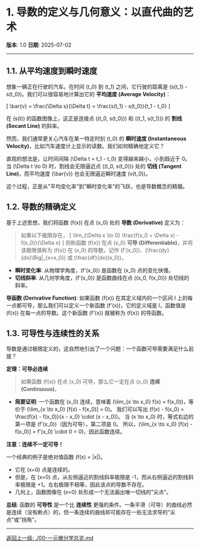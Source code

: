 # 1. 导数的定义与几何意义：以直代曲的艺术

**版本**: 1.0
**日期**: 2025-07-02

---

## 1.1. 从平均速度到瞬时速度

想象一辆正在行驶的汽车。在时间 \(t_0\) 到 \(t_1\) 之间，它行驶的距离是 \(s(t_1) - s(t_0)\)。我们可以很容易地计算出它的 **平均速度 (Average Velocity)**：

\[ \bar{v} = \frac{\Delta s}{\Delta t} = \frac{s(t_1) - s(t_0)}{t_1 - t_0} \]

在 \(s(t)\) 的函数图像上，这正是连接点 \((t_0, s(t_0))\) 和 \((t_1, s(t_1))\) 的 **割线 (Secant Line)** 的斜率。

然而，我们通常更关心汽车在某一特定时刻 \(t_0\) 的 **瞬时速度 (Instantaneous Velocity)**，比如汽车速度计上显示的读数。我们如何精确地定义它？

直观的想法是，让时间间隔 \(\Delta t = t_1 - t_0\) 变得越来越小，小到趋近于 0。当 \(\Delta t \to 0\) 时，割线会无限逼近点 \((t_0, s(t_0))\) 处的 **切线 (Tangent Line)**，而平均速度 \(\bar{v}\) 也会无限逼近瞬时速度 \(v(t_0)\)。

这个过程，正是从"平均变化率"到"瞬时变化率"的飞跃，也是导数概念的精髓。

## 1.2. 导数的精确定义

基于上述思想，我们将函数 \(f(x)\) 在点 \(x_0\) 处的 **导数 (Derivative)** 定义为：

> 如果以下极限存在，
> \[ \lim_{\Delta x \to 0} \frac{f(x_0 + \Delta x) - f(x_0)}{\Delta x} \]
> 则称函数 \(f(x)\) 在点 \(x_0\) **可导 (Differentiable)**，并将该极限值称为 \(f(x)\) 在 \(x_0\) 的导数，记作 \(f'(x_0)\)、\(\frac{dy}{dx}\Big|_{x=x_0}\) 或 \(\frac{df}{dx}(x_0)\)。

*   **瞬时变化率**: 从物理学角度，\(f'(x_0)\) 是函数在 \(x_0\) 点的变化快慢。
*   **切线斜率**: 从几何学角度，\(f'(x_0)\) 是函数曲线在点 \((x_0, f(x_0))\) 处切线的斜率。

**导函数 (Derivative Function)**: 如果函数 \(f(x)\) 在其定义域内的一个区间 I 上的每一点都可导，那么我们可以定义一个新函数 \(f'(x)\)，它的定义域是 I，函数值是 \(f(x)\) 在每一点的导数。这个新函数 \(f'(x)\) 就被称为 \(f(x)\) 的导函数。

## 1.3. 可导性与连续性的关系

导数是通过极限定义的，这自然地引出了一个问题：一个函数可导需要满足什么前提？

**定理：可导必连续**
> 如果函数 \(f(x)\) 在点 \(x_0\) 可导，那么它一定在点 \(x_0\) **连续 (Continuous)**。

*   **简要证明**:
    一个函数在 \(x_0\) 连续，意味着 \(\lim_{x \to x_0} f(x) = f(x_0)\)，等价于 \(\lim_{x \to x_0} [f(x) - f(x_0)] = 0\)。
    我们可以写出 \(f(x) - f(x_0) = \frac{f(x) - f(x_0)}{x - x_0} \cdot (x - x_0)\)。
    当 \(x \to x_0\) 时，等式右边的第一项是 \(f'(x_0)\)（因为可导），第二项是 0。
    所以，\(\lim_{x \to x_0} [f(x) - f(x_0)] = f'(x_0) \cdot 0 = 0\)，因此函数连续。

**注意：连续不一定可导！**

一个经典的例子是绝对值函数 \(f(x) = |x|\)。
*   它在 \(x=0\) 点是连续的。
*   但是，在 \(x=0\) 点，从左侧逼近的割线斜率极限是 -1，而从右侧逼近的割线斜率极限是 +1。左右极限不相等，因此该点的导数不存在。
*   几何上，函数图像在 \(x=0\) 处形成一个无法画出唯一切线的"尖点"。

**总结**: 函数的 **可导性** 是一个比 **连续性** 更强的条件。一条平滑（可导）的曲线必然是连续（没有断点）的，但一条连续的曲线却可能存在一些无法求导的"尖点"或"拐角"。

---
[返回上一级: ./00-一元微分学总览.md](./00-一元微分学总览.md) 